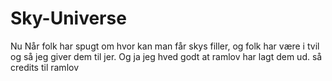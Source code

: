# Sky-Universe

Nu Når folk har spugt om hvor kan man får skys filler, og folk har være i tvil og så jeg giver dem til jer. Og ja jeg hved godt at ramlov har lagt dem ud. så credits til ramlov

